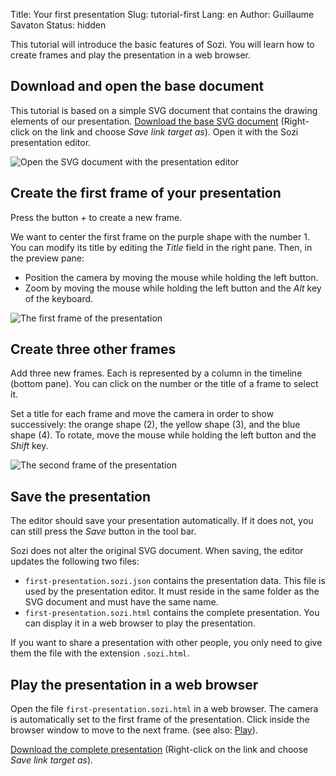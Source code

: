 Title: Your first presentation
Slug: tutorial-first
Lang: en
Author: Guillaume Savaton
Status: hidden


This tutorial will introduce the basic features of Sozi.
You will learn how to create frames and play the presentation in a web browser.


Download and open the base document
-----------------------------------

This tutorial is based on a simple SVG document that contains the drawing elements of our presentation.
[Download the base SVG document](|filename|/presentations/tutorial-first/first-presentation.svg)
(Right-click on the link and choose *Save link target as*).
Open it with the Sozi presentation editor.

![Open the SVG document with the presentation editor](|filename|/images/tutorial-first/first-presentation-screenshot-01.en.png)


Create the first frame of your presentation
-------------------------------------------

Press the button *+* to create a new frame.

We want to center the first frame on the purple shape with the number 1.
You can modify its title by editing the *Title* field in the right pane.
Then, in the preview pane:

* Position the camera by moving the mouse while holding the left button.
* Zoom by moving the mouse while holding the left button and the *Alt* key of the keyboard.

![The first frame of the presentation](|filename|/images/tutorial-first/first-presentation-screenshot-02.en.png)


Create three other frames
-------------------------

Add three new frames.
Each is represented by a column in the timeline (bottom pane).
You can click on the number or the title of a frame to select it.

Set a title for each frame and move the camera in order to show successively:
the orange shape (2), the yellow shape (3), and the blue shape (4).
To rotate, move the mouse while holding the left button and the *Shift* key.

![The second frame of the presentation](|filename|/images/tutorial-first/first-presentation-screenshot-03.en.png)


Save the presentation
---------------------

The editor should save your presentation automatically.
If it does not, you can still press the *Save* button in the tool bar.

Sozi does not alter the original SVG document.
When saving, the editor updates the following two files:

* `first-presentation.sozi.json` contains the presentation data. This file is used
  by the presentation editor. It must reside in the same folder as the SVG document and must have the same name.
* `first-presentation.sozi.html` contains the complete presentation. You can display it in a web browser
  to play the presentation.

If you want to share a presentation with other people, you only need to give them
the file with the extension `.sozi.html`.


Play the presentation in a web browser
--------------------------------------

Open the file `first-presentation.sozi.html` in a web browser.
The camera is automatically set to the first frame of the presentation.
Click inside the browser window to move to the next frame.
(see also: [Play](|filename|play.md)).

[Download the complete presentation](|filename|/presentations/tutorial-first/first-presentation.sozi.html)
(Right-click on the link and choose *Save link target as*).
